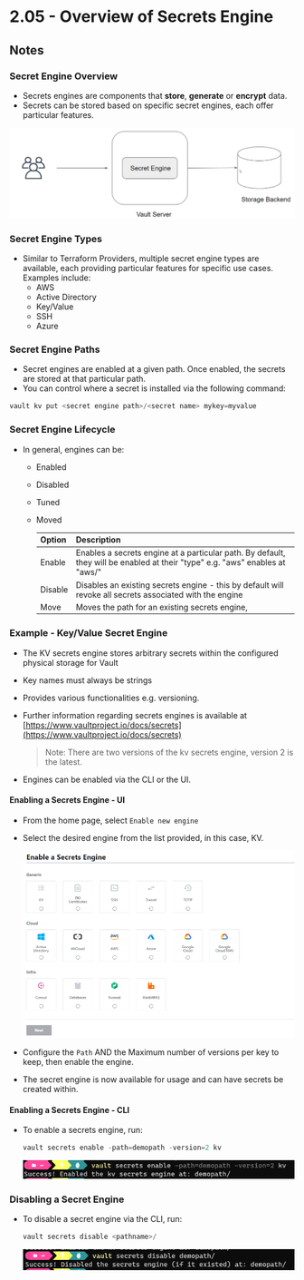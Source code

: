 # 2.05 - Overview of Secrets Engine

## Notes

### Secret Engine Overview

- Secrets engines are components that **store**, **generate** or **encrypt** data.
- Secrets can be stored based on specific secret engines, each offer particular features.

![Untitled](./2%2005%20-%20Overview%20of%20Secrets%20Engine/Untitled.png)

### Secret Engine Types

- Similar to Terraform Providers, multiple secret engine types are available, each providing particular features for specific use cases. Examples include:
  - AWS
  - Active Directory
  - Key/Value
  - SSH
  - Azure

### Secret Engine Paths

- Secret engines are enabled at a given path. Once enabled, the secrets are stored at that particular path.
- You can control where a secret is installed via the following command:

```python
vault kv put <secret engine path>/<secret name> mykey=myvalue
```

### Secret Engine Lifecycle

- In general, engines can be:
  - Enabled
  - Disabled
  - Tuned
  - Moved

    | Option | Description |
    | --- | --- |
    | Enable | Enables a secrets engine at a particular path. By default, they will be enabled at their "type" e.g. "aws" enables at "aws/" |
    | Disable | Disables an existing secrets engine - this by default will revoke all secrets associated with the engine |
    | Move | Moves the path for an existing secrets engine, |

### Example - Key/Value Secret Engine

- The KV secrets engine stores arbitrary secrets within the configured physical storage for Vault
- Key names must always be strings
- Provides various functionalities e.g. versioning.
- Further information regarding secrets engines is available at [https://www.vaultproject.io/docs/secrets](https://www.vaultproject.io/docs/secrets)

    > Note: There are two versions of the kv secrets engine, version 2 is the latest.
    >
- Engines can be enabled via the CLI or the UI.

#### Enabling a Secrets Engine - UI

- From the home page, select `Enable new engine`
- Select the desired engine from the list provided, in this case, KV.

    ![Untitled](./2%2005%20-%20Overview%20of%20Secrets%20Engine//Untitled%201.png)

- Configure the `Path` AND the Maximum number of versions per key to keep, then enable the engine.
- The secret engine is now available for usage and can have secrets be created within.

#### Enabling a Secrets Engine - CLI

- To enable a secrets engine, run:

    ```powershell
    vault secrets enable -path=demopath -version=2 kv
    ```

    ![Untitled](./2%2005%20-%20Overview%20of%20Secrets%20Engine//Untitled%202.png)

### Disabling a Secret Engine

- To disable a secret engine via the CLI, run:

    ```powershell
    vault secrets disable <pathname>/
    ```

    ![Untitled](./2%2005%20-%20Overview%20of%20Secrets%20Engine//Untitled%203.png)

